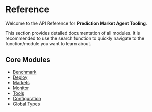 # Reference

Welcome to the API Reference for **Prediction Market Agent Tooling**. 

This section provides detailed documentation of all modules. It is recommended to use the search function to quickly navigate to the function/module you want to learn about.

## Core Modules

- [Benchmark](benchmark.md)
- [Deploy](deploy.md)
- [Markets](markets.md)
- [Monitor](monitor.md)
- [Tools](tools.md)
- [Configuration](config.md)
- [Global Types](gtypes.md)
